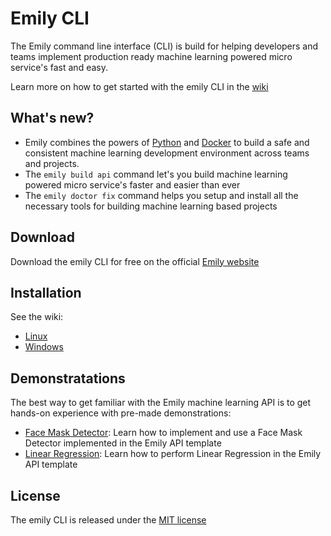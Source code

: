 # Emily CLI
The Emily command line interface (CLI) is build for helping developers and teams implement production ready machine learning powered micro service's fast and easy.

Learn more on how to get started with the emily CLI in the [wiki](https://github.com/amboltio/emily-cli/wiki)

## What's new?
- Emily combines the powers of [Python](https://www.python.org/) and [Docker](https://www.docker.com/) to build a safe and consistent machine learning development environment across teams and projects.
- The ``emily build api`` command let's you build machine learning powered micro service's faster and easier than ever
- The ``emily doctor fix`` command helps you setup and install all the necessary tools for building machine learning based projects

## Download
Download the emily CLI for free on the official [Emily website](https://ambolt.io/home-work-together/emily/)

## Installation
See the wiki:
* [Linux](https://github.com/amboltio/emily-cli/wiki/How-to-install-Emily-on-Linux)
* [Windows](https://github.com/amboltio/emily-cli/wiki/How-to-install-Emily-on-Windows)

## Demonstratations
The best way to get familiar with the Emily machine learning API is to get hands-on experience with pre-made demonstrations:
- [Face Mask Detector](https://github.com/amboltio/emily-cli/tree/main/demos/face-mask-detector/face-mask-detector-api): Learn how to implement and use a Face Mask Detector implemented in the Emily API template
- [Linear Regression](https://github.com/amboltio/emily-cli/tree/main/demos/linear-regression): Learn how to perform Linear Regression in the Emily API template

## License
The emily CLI is released under the [MIT license](https://github.com/amboltio/emily-cli/blob/main/LICENSE)
